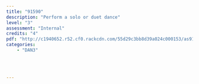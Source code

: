 ```yaml
---
title: "91590"
description: "Perform a solo or duet dance"
level: "3"
assessment: "Internal"
credits: "4"
pdf: "http://c1940652.r52.cf0.rackcdn.com/55d29c3bb8d39a024c000153/as91590.pdf"
categories:
    - "DAN3"
    
    
    
    
---
```


